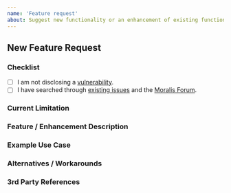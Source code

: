 ```yaml
---
name: 'Feature request'
about: Suggest new functionality or an enhancement of existing functionality.
---
```


## New Feature Request

### Checklist

<!--
    Check every following box [x] before submitting your issue.
    Click the "Preview" tab for better readability.
    Thanks for contributing to Parse Platform!
-->

- [ ] I am not disclosing a [vulnerability](https://github.com/MoralisWeb3/Moralis-JS-SDK/blob/main/SECURITY.md).
- [ ] I have searched through [existing issues](https://github.com/MoralisWeb3/Moralis-JS-SDK/issues?q=is%3Aissue) and the [Moralis Forum](https://forum.moralis.io/).

### Current Limitation

<!-- Which current limitation is the feature or enhancement addressing? -->

### Feature / Enhancement Description

<!-- What is the concept of the functionality and how should it be implemented? -->

### Example Use Case

<!-- What is an example use case in steps (1. / 2. / 3. / etc.) that describes the functionality? -->

### Alternatives / Workarounds

<!-- Which alternatives or workarounds exist currently? -->

### 3rd Party References

<!-- Have you seen a similar functionality provided somewhere else? -->
